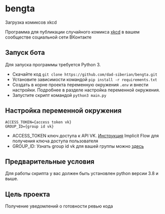 # bengta
 Загрузка комиксов xkcd

Программа для публикации случайного комикса [xkcd](https://xkcd.com/) в вашем сообществе социальной сети ВКонтакте

## Запуск бота

Для запуска программы требуется Python 3.

- Скачайте код `git clone https://github.com/dad-siberian/bengta.git`
- Установите зависимости командой `pip install -r requirements.txt`
- Создать в корне проекта переменную окружения `.env` и внести настройки. Подробнее в разделе настройка переменной окружения.
- Запустите скрипт командой `python3 main.py`

## Настройка переменной окружения

```
ACCESS_TOKEN={access token vk}
GROUP_ID={group id vk}
```

- ACCESS_TOKEN ключ доступа к API VK. [Инструкция](https://vk.com/dev/implicit_flow_user) Implicit Flow для получения ключа доступа пользователя
- GROUP_ID: Узнать group id vk для вашей группы можно [здесь](https://regvk.com/id/)

## Предварительные условия

Для работы скрипта у вас должен быть установлен python версии 3.8 и выше.


## Цель проекта

Получение уведомлений о готовности ревью кода
